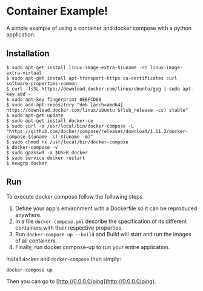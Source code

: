 Container Example!
===================

A simple example of using a container and docker compose with a python
application.

## Installation

```
$ sudo apt-get install linux-image-extra-$(uname -r) linux-image-extra-virtual
$ sudo apt-get install apt-transport-https ca-certificates curl software-properties-common
$ curl -fsSL https://download.docker.com/linux/ubuntu/gpg | sudo apt-key add -
$ sudo apt-key fingerprint 0EBFCD88
$ sudo add-apt-repository "deb [arch=amd64] https://download.docker.com/linux/ubuntu $(lsb_release -cs) stable"
$ sudo apt-get update
$ sudo apt-get install docker-ce
$ sudo curl -o /usr/local/bin/docker-compose -L "https://github.com/docker/compose/releases/download/1.11.2/docker-compose-$(uname -s)-$(uname -m)"
$ sudo chmod +x /usr/local/bin/docker-compose
$ docker-compose -v
$ sudo gpasswd -a $USER docker
$ sudo service docker restart
$ newgrp docker
```



## Run


To execute docker compose follow the following steps

1. Define your app's environment with a Dockerfile so it can be reproduced anywhere.
2. In a file `docker-compose.yml` describe the specification of its different containers with their respective properties.
3. Run `docker-compose up --build` and Build will start and run the images of all containers.
4. Finally, run docker compose-up to run your entire application.


Install `docker` and `docker-compose` then simply:

    docker-compose up

Then you can go to [http://0.0.0.0/ping](http://0.0.0.0/ping).


